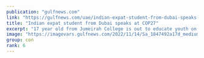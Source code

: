```yaml
---
publication: "gulfnews.com"
link: "https://gulfnews.com/uae/indian-expat-student-from-dubai-speaks-at-cop27-1.91886059"
title: "Indian expat student from Dubai speaks at COP27"
excerpt: "17 year old from Jumeirah College is out to educate youth on sustainability"
image: "https://imagevars.gulfnews.com/2022/11/14/Sa_1847492a17d_medium.jpg"
group: con
rank: 6
---
```

